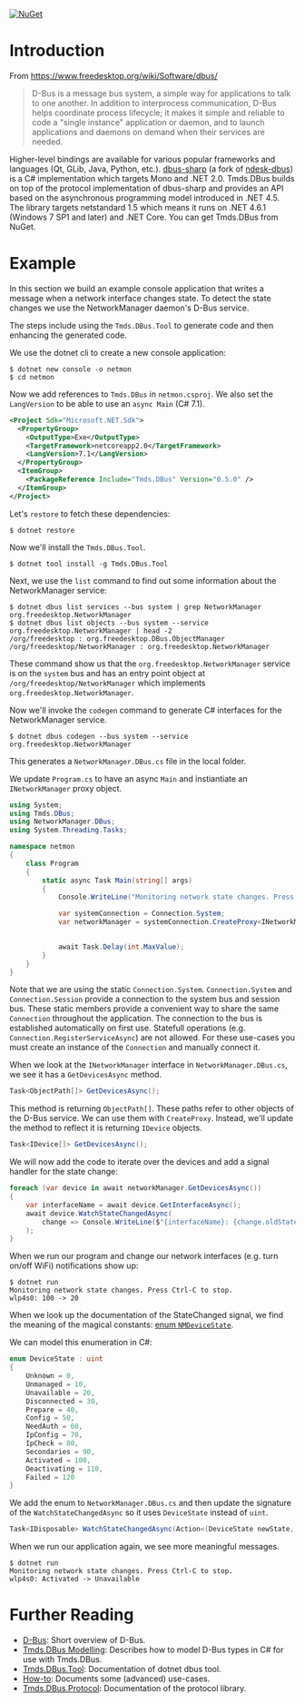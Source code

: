 [![NuGet](https://img.shields.io/nuget/v/Tmds.DBus.svg)](https://www.nuget.org/packages/Tmds.DBus)

# Introduction

From https://www.freedesktop.org/wiki/Software/dbus/

> D-Bus is a message bus system, a simple way for applications to talk to one another. In addition to interprocess
communication, D-Bus helps coordinate process lifecycle; it makes it simple and reliable to code a "single instance"
application or daemon, and to launch applications and daemons on demand when their services are needed.

Higher-level bindings are available for various popular frameworks and languages (Qt, GLib, Java, Python, etc.).
[dbus-sharp](https://github.com/mono/dbus-sharp) (a fork of [ndesk-dbus](http://www.ndesk.org/DBusSharp)) is a C#
implementation which targets Mono and .NET 2.0. Tmds.DBus builds on top of the protocol implementation of dbus-sharp and
provides an API based on the asynchronous programming model introduced in .NET 4.5. The library targets netstandard 1.5
which means it runs on .NET 4.6.1 (Windows 7 SP1 and later) and .NET Core. You can get Tmds.DBus from NuGet.

# Example

In this section we build an example console application that writes a message when a network interface changes state.
To detect the state changes we use the NetworkManager daemon's D-Bus service.

The steps include using the `Tmds.DBus.Tool` to generate code and then enhancing the generated code.

We use the dotnet cli to create a new console application:

```
$ dotnet new console -o netmon
$ cd netmon
```

Now we add references to `Tmds.DBus` in `netmon.csproj`. We also set the `LangVersion` to be able
to use an `async Main` (C# 7.1).

```xml
<Project Sdk="Microsoft.NET.Sdk">
  <PropertyGroup>
    <OutputType>Exe</OutputType>
    <TargetFramework>netcoreapp2.0</TargetFramework>
    <LangVersion>7.1</LangVersion>
  </PropertyGroup>
  <ItemGroup>
    <PackageReference Include="Tmds.DBus" Version="0.5.0" />
  </ItemGroup>
</Project>
```

Let's `restore` to fetch these dependencies:

```
$ dotnet restore
```

Now we'll install the `Tmds.DBus.Tool`.

```
$ dotnet tool install -g Tmds.DBus.Tool
```

Next, we use the `list` command to find out some information about the NetworkManager service:
```
$ dotnet dbus list services --bus system | grep NetworkManager
org.freedesktop.NetworkManager
$ dotnet dbus list objects --bus system --service org.freedesktop.NetworkManager | head -2
/org/freedesktop : org.freedesktop.DBus.ObjectManager
/org/freedesktop/NetworkManager : org.freedesktop.NetworkManager
```

These command show us that the `org.freedesktop.NetworkManager` service is on the `system` bus
and has an entry point object at `/org/freedesktop/NetworkManager` which implements `org.freedesktop.NetworkManager`.

Now we'll invoke the `codegen` command to generate C# interfaces for the NetworkManager service.

```
$ dotnet dbus codegen --bus system --service org.freedesktop.NetworkManager
```

This generates a `NetworkManager.DBus.cs` file in the local folder.

We update `Program.cs` to have an async `Main` and instiantiate an `INetworkManager` proxy object.

```C#
using System;
using Tmds.DBus;
using NetworkManager.DBus;
using System.Threading.Tasks;

namespace netmon
{
    class Program
    {
        static async Task Main(string[] args)
        {
            Console.WriteLine("Monitoring network state changes. Press Ctrl-C to stop.");

            var systemConnection = Connection.System;
            var networkManager = systemConnection.CreateProxy<INetworkManager>("org.freedesktop.NetworkManager",
                                                                               "/org/freedesktop/NetworkManager");

            await Task.Delay(int.MaxValue);
        }
    }
}
```

Note that we are using the static `Connection.System`. `Connection.System` and `Connection.Session` provide a connection
to the system bus and session bus. These static members provide a convenient way to share the same `Connection`
throughout the application. The connection to the bus is established automatically on first use. Statefull operations
(e.g. `Connection.RegisterServiceAsync`) are not allowed. For these use-cases you must create an instance of the
`Connection` and manually connect it.

When we look at the `INetworkManager` interface in `NetworkManager.DBus.cs`, we see it has a `GetDevicesAsync` method.

```C#
Task<ObjectPath[]> GetDevicesAsync();
```

This method is returning `ObjectPath[]`. These paths refer to other objects of the D-Bus service. We can use them with
`CreateProxy`. Instead, we'll update the method to reflect it is returning `IDevice` objects.

```C#
Task<IDevice[]> GetDevicesAsync();
```

We will now add the code to iterate over the devices and add a signal handler for the state change:

```C#
foreach (var device in await networkManager.GetDevicesAsync())
{
    var interfaceName = await device.GetInterfaceAsync();
    await device.WatchStateChangedAsync(
        change => Console.WriteLine($"{interfaceName}: {change.oldState} -> {change.newState}")
    );
}
```

When we run our program and change our network interfaces (e.g. turn on/off WiFi) notifications show up:

```
$ dotnet run
Monitoring network state changes. Press Ctrl-C to stop.
wlp4s0: 100 -> 20
```

When we look up the documentation of the StateChanged signal, we find the meaning of the magical constants:
[enum `NMDeviceState`](https://developer.gnome.org/NetworkManager/stable/nm-dbus-types.html#NMDeviceState).

We can model this enumeration in C#:
```C#
enum DeviceState : uint
{
    Unknown = 0,
    Unmanaged = 10,
    Unavailable = 20,
    Disconnected = 30,
    Prepare = 40,
    Config = 50,
    NeedAuth = 60,
    IpConfig = 70,
    IpCheck = 80,
    Secondaries = 90,
    Activated = 100,
    Deactivating = 110,
    Failed = 120
}
```

We add the enum to `NetworkManager.DBus.cs` and then update the signature of the `WatchStateChangedAsync` so it
uses `DeviceState` instead of `uint`.

```C#
Task<IDisposable> WatchStateChangedAsync(Action<(DeviceState newState, DeviceState oldState, uint reason)> action);
```

When we run our application again, we see more meaningful messages.

```
$ dotnet run
Monitoring network state changes. Press Ctrl-C to stop.
wlp4s0: Activated -> Unavailable
```

# Further Reading

* [D-Bus](docs/dbus.md): Short overview of D-Bus.
* [Tmds.DBus Modelling](docs/modelling.md): Describes how to model D-Bus types in C# for use with Tmds.DBus.
* [Tmds.DBus.Tool](docs/tool.md): Documentation of dotnet dbus tool.
* [How-to](docs/howto.md): Documents some (advanced) use-cases.
* [Tmds.DBus.Protocol](docs/protocol.md): Documentation of the protocol library.
